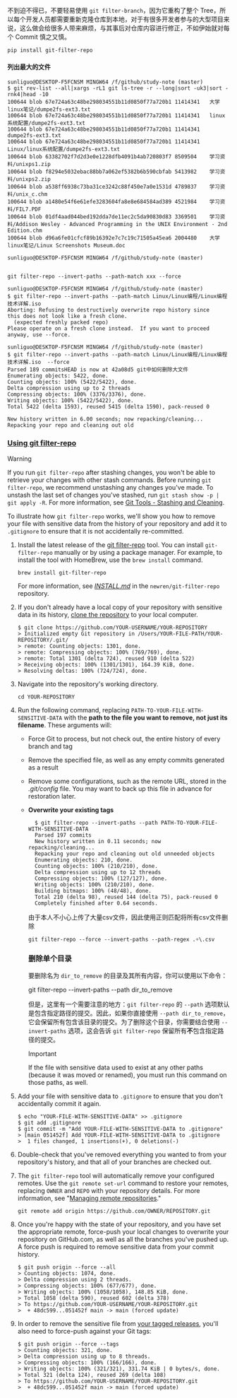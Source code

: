 不到迫不得已，不要轻易使用 `git filter-branch`，因为它重构了整个 Tree，所以每个开发人员都需要重新克隆仓库到本地，对于有很多开发者参与的大型项目来说，这么做会给很多人带来麻烦，与其事后对仓库内容进行修正，不如伊始就对每个 Commit 慎之又慎。



```
pip install git-filter-repo
```

#### 列出最大的文件

```
sunliguo@DESKTOP-F5FCNSM MINGW64 /f/github/study-note (master)
$ git rev-list --all|xargs -rL1 git ls-tree -r --long|sort -uk3|sort -rnk4|head -10
100644 blob 67e724a63c48be298034551b11d0850f77a720b1 11414341   大学linux笔记/dumpe2fs-ext3.txt
100644 blob 67e724a63c48be298034551b11d0850f77a720b1 11414341   linux系统配置/dumpe2fs-ext3.txt
100644 blob 67e724a63c48be298034551b11d0850f77a720b1 11414341   dumpe2fs-ext3.txt
100644 blob 67e724a63c48be298034551b11d0850f77a720b1 11414341   Linux/linux系统配置/dumpe2fs-ext3.txt
100644 blob 63382702f7d2d3e0e1228dfb4091b4ab720803f7 8509504    学习资料/unixps1.zip
100644 blob f8294e5032ebac88bb7a062ef5382b6b590cbfab 5413982    学习资料/unixps2.zip
100644 blob a538ff6938c73ba31ce3242c88f450e7a0e1531d 4789837    学习资料/unix_c.chm
100644 blob a1480e54f6e61efe3283604fa8e8e684584ad389 4521984    学习资料/FIL7.PDF
100644 blob 01df4aad044bed192dda7de11ec2c5da90830d83 3369501    学习资料/Addison Wesley - Advanced Programming in the UNIX Environment - 2nd Edition.chm
100644 blob d96a6fe01cfcf89b16392e7c7c19c71505a45ea6 2004480    大学linux笔记/Linux Screenshots Museum.doc

sunliguo@DESKTOP-F5FCNSM MINGW64 /f/github/study-note (master)
```



```

git filter-repo --invert-paths --path-match xxx --force
```

```
sunliguo@DESKTOP-F5FCNSM MINGW64 /f/github/study-note (master)
$ git filter-repo --invert-paths --path-match Linux/Linux编程/Linux编程技术详解.iso
Aborting: Refusing to destructively overwrite repo history since
this does not look like a fresh clone.
  (expected freshly packed repo)
Please operate on a fresh clone instead.  If you want to proceed
anyway, use --force.

sunliguo@DESKTOP-F5FCNSM MINGW64 /f/github/study-note (master)
$ git filter-repo --invert-paths --path-match Linux/Linux编程/Linux编程技术详解.iso  --force
Parsed 189 commitsHEAD is now at 42a08d5 git中如何删除大文件
Enumerating objects: 5422, done.
Counting objects: 100% (5422/5422), done.
Delta compression using up to 2 threads
Compressing objects: 100% (3376/3376), done.
Writing objects: 100% (5422/5422), done.
Total 5422 (delta 1593), reused 5415 (delta 1590), pack-reused 0

New history written in 6.00 seconds; now repacking/cleaning...
Repacking your repo and cleaning out old 
```

### [Using git filter-repo](https://docs.github.com/zh/authentication/keeping-your-account-and-data-secure/removing-sensitive-data-from-a-repository#using-git-filter-repo)

Warning

If you run `git filter-repo` after stashing changes, you won't be able to retrieve your changes with other stash commands. Before running `git filter-repo`, we recommend unstashing any changes you've made. To unstash the last set of changes you've stashed, run `git stash show -p | git apply -R`. For more information, see [Git Tools - Stashing and Cleaning](https://git-scm.com/book/en/v2/Git-Tools-Stashing-and-Cleaning).

To illustrate how `git filter-repo` works, we'll show you how to remove your file with sensitive data from the history of your repository and add it to `.gitignore` to ensure that it is not accidentally re-committed.

1. Install the latest release of the [git filter-repo](https://github.com/newren/git-filter-repo) tool. You can install `git-filter-repo` manually or by using a package manager. For example, to install the tool with HomeBrew, use the `brew install` command.

   ```shell
   brew install git-filter-repo
   ```

   For more information, see [*INSTALL.md*](https://github.com/newren/git-filter-repo/blob/main/INSTALL.md) in the `newren/git-filter-repo` repository.

2. If you don't already have a local copy of your repository with sensitive data in its history, [clone the repository](https://docs.github.com/en/repositories/creating-and-managing-repositories/cloning-a-repository) to your local computer.

   ```shell
   $ git clone https://github.com/YOUR-USERNAME/YOUR-REPOSITORY
   > Initialized empty Git repository in /Users/YOUR-FILE-PATH/YOUR-REPOSITORY/.git/
   > remote: Counting objects: 1301, done.
   > remote: Compressing objects: 100% (769/769), done.
   > remote: Total 1301 (delta 724), reused 910 (delta 522)
   > Receiving objects: 100% (1301/1301), 164.39 KiB, done.
   > Resolving deltas: 100% (724/724), done.
   ```

3. Navigate into the repository's working directory.

   ```shell
   cd YOUR-REPOSITORY
   ```

4. Run the following command, replacing `PATH-TO-YOUR-FILE-WITH-SENSITIVE-DATA` with the **path to the file you want to remove, not just its filename**. These arguments will:

   - Force Git to process, but not check out, the entire history of every branch and tag

   - Remove the specified file, as well as any empty commits generated as a result

   - Remove some configurations, such as the remote URL, stored in the *.git/config* file. You may want to back up this file in advance for restoration later.

   - **Overwrite your existing tags**

     ```shell
       $ git filter-repo --invert-paths --path PATH-TO-YOUR-FILE-WITH-SENSITIVE-DATA
       Parsed 197 commits
       New history written in 0.11 seconds; now repacking/cleaning...
       Repacking your repo and cleaning out old unneeded objects
       Enumerating objects: 210, done.
       Counting objects: 100% (210/210), done.
       Delta compression using up to 12 threads
       Compressing objects: 100% (127/127), done.
       Writing objects: 100% (210/210), done.
       Building bitmaps: 100% (48/48), done.
       Total 210 (delta 98), reused 144 (delta 75), pack-reused 0
       Completely finished after 0.64 seconds.
     ```

     由于本人不小心上传了大量csv文件，因此使用正则匹配将所有csv文件删除

     ```css
     git filter-repo --force --invert-paths --path-regex .+\.csv
     ```
     
     ### 删除单个目录
     
     要删除名为 `dir_to_remove` 的目录及其所有内容，你可以使用以下命令：
     
     git filter-repo --invert-paths --path dir_to_remove
     
     但是，这里有一个需要注意的地方：`git filter-repo` 的 `--path` 选项默认是包含指定路径的提交。因此，如果你直接使用 `--path dir_to_remove`，它会保留所有包含该目录的提交。为了删除这个目录，你需要结合使用 `--invert-paths` 选项，这会告诉 `git filter-repo` 保留所有**不**包含指定路径的提交。
     
     
     
     
     
     Important
     
     If the file with sensitive data used to exist at any other paths (because it was moved or renamed), you must run this command on those paths, as well.

5. Add your file with sensitive data to `.gitignore` to ensure that you don't accidentally commit it again.

   ```shell
   $ echo "YOUR-FILE-WITH-SENSITIVE-DATA" >> .gitignore
   $ git add .gitignore
   $ git commit -m "Add YOUR-FILE-WITH-SENSITIVE-DATA to .gitignore"
   > [main 051452f] Add YOUR-FILE-WITH-SENSITIVE-DATA to .gitignore
   >  1 files changed, 1 insertions(+), 0 deletions(-)
   ```

6. Double-check that you've removed everything you wanted to from your repository's history, and that all of your branches are checked out.

7. The `git filter-repo` tool will automatically remove your configured remotes. Use the `git remote set-url` command to restore your remotes, replacing `OWNER` and `REPO` with your repository details. For more information, see "[Managing remote repositories](https://docs.github.com/en/get-started/getting-started-with-git/managing-remote-repositories#adding-a-remote-repository)."

   ```shell
   git remote add origin https://github.com/OWNER/REPOSITORY.git
   ```

8. Once you're happy with the state of your repository, and you have set the appropriate remote, force-push your local changes to overwrite your repository on GitHub.com, as well as all the branches you've pushed up. A force push is required to remove sensitive data from your commit history.

   ```shell
   $ git push origin --force --all
   > Counting objects: 1074, done.
   > Delta compression using 2 threads.
   > Compressing objects: 100% (677/677), done.
   > Writing objects: 100% (1058/1058), 148.85 KiB, done.
   > Total 1058 (delta 590), reused 602 (delta 378)
   > To https://github.com/YOUR-USERNAME/YOUR-REPOSITORY.git
   >  + 48dc599...051452f main -> main (forced update)
   ```

9. In order to remove the sensitive file from [your tagged releases](https://docs.github.com/en/repositories/releasing-projects-on-github/about-releases), you'll also need to force-push against your Git tags:

   ```shell
   $ git push origin --force --tags
   > Counting objects: 321, done.
   > Delta compression using up to 8 threads.
   > Compressing objects: 100% (166/166), done.
   > Writing objects: 100% (321/321), 331.74 KiB | 0 bytes/s, done.
   > Total 321 (delta 124), reused 269 (delta 108)
   > To https://github.com/YOUR-USERNAME/YOUR-REPOSITORY.git
   >  + 48dc599...051452f main -> main (forced update)
   ```

